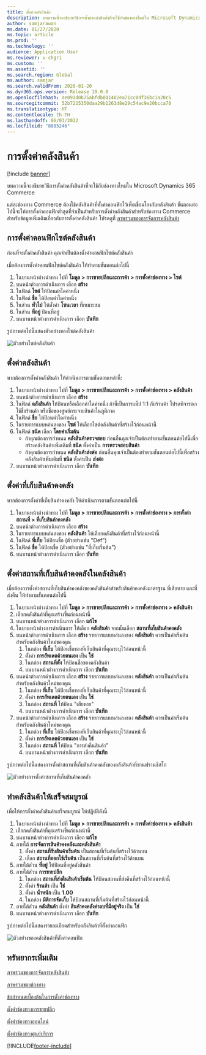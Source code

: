 ```yaml
---
title: ตั้งค่าคลังสินค้า
description: บทความนี้จะอธิบายวิธีการตั้งค่าคลังสินค้าที่จะใช้กับช่องทางใหม่ใน Microsoft Dynamics 365 Commerce
author: samjarawan
ms.date: 01/27/2020
ms.topic: article
ms.prod: ''
ms.technology: ''
audience: Application User
ms.reviewer: v-chgri
ms.custom: ''
ms.assetid: ''
ms.search.region: Global
ms.author: samjar
ms.search.validFrom: 2020-01-20
ms.dyn365.ops.version: Release 10.0.8
ms.openlocfilehash: ae091d0b75abfdb001402ea71cc0df36bc1a20c5
ms.sourcegitcommit: 52b7225350daa29b1263d8e29c54ac9e20bcca70
ms.translationtype: HT
ms.contentlocale: th-TH
ms.lasthandoff: 06/03/2022
ms.locfileid: "8885246"
---
```

# <a name="warehouse-set-up"></a>การตั้งค่าคลังสินค้า

[!include [banner](includes/banner.md)]

บทความนี้จะอธิบายวิธีการตั้งค่าคลังสินค้าที่จะใช้กับช่องทางใหม่ใน Microsoft Dynamics 365 Commerce

แต่ละช่องทาง Commerce ต้องใช้คลังสินค้าที่ตั้งค่าคอนฟิกไว้เพื่อเชื่อมโยงกับคลังสินค้า ขั้นตอนต่อไปนี้จะให้การตั้งค่าคอนฟิกต่ำสุดที่จำเป็นสำหรับการตั้งค่าคลังสินค้าสำหรับช่องทาง Commerce สำหรับข้อมูลเพิ่มเติมเกี่ยวกับการตั้งค่าคลังสินค้า โปรดดูที่ [ภาพรวมของการจัดการคลังสินค้า](../supply-chain/warehousing/warehouse-management-overview.md?toc=/dynamics365/commerce/toc.json)

## <a name="configure-a-warehouse-site"></a>การตั้งค่าคอนฟิกไซต์คลังสินค้า

ก่อนที่จะตั้งค่าคลังสินค้า คุณจำเป็นต้องตั้งค่าคอนฟิกไซต์คลังสินค้า

เมื่อต้องการตั้งค่าคอนฟิกไซต์คลังสินค้า ให้ทำตามขั้นตอนต่อไปนี้

1. ในบานหน้าต่างนำทาง ไปที่ **โมดูล \> การขายปลีกและการค้า \> การตั้งค่าช่องทาง \> ไซต์**
1. บนหน้าต่างการดำเนินการ เลือก **สร้าง**
1. ในฟิลด์ **ไซต์** ให้ป้อนค่าใดค่าหนึ่ง
1. ในฟิลด์ **ชื่อ** ให้ป้อนค่าใดค่าหนึ่ง
1. ในส่วน **ทั่วไป** ให้ตั้งค่า **โซนเวลา** ที่เหมาะสม
1. ในส่วน **ที่อยู่** ป้อนที่อยู่
1. บนบานหน้าต่างการดำเนินการ เลือก **บันทึก**

รูปภาพต่อไปนี้แสดงตัวอย่างของไซต์คลังสินค้า

![ตัวอย่างไซต์คลังสินค้า](media/warehouse-site.png)

## <a name="set-up-a-warehouse"></a>ตั้งค่าคลังสินค้า

หากต้องการตั้งค่าคลังสินค้า ให้ดำเนินการตามขั้นตอนเหล่านี้:

1. ในบานหน้าต่างนำทาง ไปที่ **โมดูล \> การขายปลีกและการค้า \> การตั้งค่าช่องทาง \> คลังสินค้า**
1. บนหน้าต่างการดำเนินการ เลือก **สร้าง**
1. ในฟิลด์ **คลังสินค้า** ให้ป้อนหรือเลือกค่าใดค่าหนึ่ง  ถ้านี่เป็นการแม็ป 1:1 กับร้านค้า โปรดพิจารณาใช้ชื่อร้านค้า หรือชื่อของศูนย์กระจายสินค้าในภูมิภาค
1. ในฟิลด์ **ชื่อ** ให้ป้อนค่าใดค่าหนึ่ง
1. ในรายการแบบหล่นลงของ **ไซต์** ให้เลือกไซต์คลังสินค้าที่สร้างไว้ก่อนหน้านี้
1. ในฟิลด์ **ชนิด** เลือก **โดยค่าเริ่มต้น**
    - ถ้าคุณต้องการกำหนด **คลังสินค้าตรวจสอบ** ก่อนอื่นคุณจำเป็นต้องทำตามขั้นตอนต่อไปนี้เพื่อสร้างคลังสินค้าเพิ่มเติมที่ **ชนิด** ตั้งค่าเป็น **การตรวจสอบสินค้า**
    - ถ้าคุณต้องการกำหนด **คลังสินค้าส่งต่อ** ก่อนอื่นคุณจำเป็นต้องทำตามขั้นตอนต่อไปนี้เพื่อสร้างคลังสินค้าเพิ่มเติมที่ **ชนิด** ตั้งค่าเป็น **ส่งต่อ**
1. บนบานหน้าต่างการดำเนินการ เลือก **บันทึก**

## <a name="set-up-inventory-aisles"></a>ตั้งค่าที่เก็บสินค้าคงคลัง

หากต้องการตั้งค่าที่เก็บสินค้าคงคลัง ให้ดำเนินการตามขั้นตอนต่อไปนี้

1. ในบานหน้าต่างนำทาง ไปที่ **โมดูล \> การขายปลีกและการค้า \> การตั้งค่าช่องทาง \> การตั้งค่าสถานที่ \> ที่เก็บสินค้าคงคลัง**
1. บนหน้าต่างการดำเนินการ เลือก **สร้าง**
1. ในรายการแบบหล่นลงของ **คลังสินค้า** ให้เลือกคลังสินค้าที่สร้างไว้ก่อนหน้านี้
1. ในฟิลด์ **ที่เก็บ** ให้ป้อนชื่อ (ตัวอย่างเช่น "Def")
1. ในฟิลด์ **ชื่อ** ให้ป้อนชื่อ (ตัวอย่างเช่น "ที่เก็บเริ่มต้น")
1. บนบานหน้าต่างการดำเนินการ เลือก **บันทึก**

## <a name="set-up-warehouse-inventory-locations"></a>ตั้งค่าสถานที่เก็บสินค้าคงคลังในคลังสินค้า

เมื่อต้องการตั้งค่าสถานที่เก็บสินค้าคงคลังของคลังสินค้าสำหรับสินค้าคงคลังมาตรฐาน ที่เสียหาย และที่ส่งคืน ให้ทำตามขั้นตอนต่อไปนี้

1. ในบานหน้าต่างนำทาง ไปที่ **โมดูล \> การขายปลีกและการค้า \> การตั้งค่าช่องทาง \> คลังสินค้า**
1. เลือกคลังสินค้าที่คุณสร้างขึ้นก่อนหน้านี้
1. บนบานหน้าต่างการดำเนินการ เลือก **แก้ไข**
1. ในบานหน้าต่างการดำเนินการ ให้เลือก **คลังสินค้า** จากนั้นเลือก **สถานที่เก็บสินค้าคงคลัง**
1. บนหน้าต่างการดำเนินการ เลือก **สร้าง** รายการแบบหล่นลงของ **คลังสินค้า** ควรเป็นค่าเริ่มต้นสำหรับคลังสินค้าใหม่ของคุณ
    1. ในกล่อง **ที่เก็บ** ให้ป้อนชื่อของที่เก็บสินค้าที่คุณระบุไว้ก่อนหน้านี้ 
    1. ตั้งค่า **การอัพเดตด้วยตนเอง** เป็น **ใช่**
    1. ในกล่อง **สถานที่ตั้ง** ให้ป้อนชื่อของคลังสินค้า
    1. บนบานหน้าต่างการดำเนินการ เลือก **บันทึก**
 1. บนหน้าต่างการดำเนินการ เลือก **สร้าง**  รายการแบบหล่นลงของ **คลังสินค้า** ควรเป็นค่าเริ่มต้นสำหรับคลังสินค้าใหม่ของคุณ
    1. ในกล่อง **ที่เก็บ** ให้ป้อนชื่อของที่เก็บสินค้าที่คุณระบุไว้ก่อนหน้านี้  
    1. ตั้งค่า **การอัพเดตด้วยตนเอง** เป็น **ใช่**
    1. ในกล่อง **สถานที่** ให้ป้อน "เสียหาย"
    1. บนบานหน้าต่างการดำเนินการ เลือก **บันทึก**
 1. บนหน้าต่างการดำเนินการ เลือก **สร้าง**  รายการแบบหล่นลงของ **คลังสินค้า** ควรเป็นค่าเริ่มต้นสำหรับคลังสินค้าใหม่ของคุณ
    1. ในกล่อง **ที่เก็บ** ให้ป้อนชื่อของที่เก็บสินค้าที่คุณระบุไว้ก่อนหน้านี้ 
    1. ตั้งค่า **การอัพเดตด้วยตนเอง** เป็น **ใช่**
    1. ในกล่อง **สถานที่** ให้ป้อน "การส่งคืนสินค้า"
    1. บนบานหน้าต่างการดำเนินการ เลือก **บันทึก**
    
รูปภาพต่อไปนี้แสดงการตั้งค่าสถานที่เก็บสินค้าคงคลังของคลังสินค้าที่ซานฟรานซิสโก

![ตัวอย่างการตั้งค่าสถานที่เก็บสินค้าคงคลัง](media/warehouse-inventory-locations.png)
    
## <a name="complete-warehouse-setup"></a>ทำคลังสินค้าให้เสร็จสมบูรณ์

เพื่อให้การตั้งค่าคลังสินค้าเสร็จสมบูรณ์ ให้ปฏิบัติดังนี้

1. ในบานหน้าต่างนำทาง ไปที่ **โมดูล \> การขายปลีกและการค้า \> การตั้งค่าช่องทาง \> คลังสินค้า**
1. เลือกคลังสินค้าที่คุณสร้างขึ้นก่อนหน้านี้
1. บนบานหน้าต่างการดำเนินการ เลือก **แก้ไข**
1. ภายใต้ **การจัดการสินค้าคงคลังและคลังสินค้า**
    1. ตั้งค่า **สถานที่รับสินค้าเริ่มต้น** เป็นสถานที่เริ่มต้นที่สร้างไว้ด้านบน
    1. เลือก **สถานที่ออกใช้เริ่มต้น** เป็นสถานที่เริ่มต้นที่สร้างไว้ด้านบน
1. ภายใต้ส่วน **ที่อยู่** ให้ป้อนที่อยู่คลังสินค้า
1. ภายใต้ส่วน **การขายปลีก** 
    1. ในกล่อง **สถานที่ส่งคืนสินค้าเริ่มต้น** ให้ป้อนสถานที่ส่งคืนที่สร้างไว้ก่อนหน้านี้
    1. ตั้งค่า **ร้านค้า** เป็น **ใช่**
    1. ตั้งค่า **น้ำหนัก** เป็น **1.00** 
    1. ในกล่อง **มิติการจัดเก็บ** ให้ป้อนสถานที่เริ่มต้นที่สร้างไว้ก่อนหน้านี้
1. ภายใต้ส่วน **คลังสินค้า** ตั้งค่า **สินค้าคงคลังค่าลบที่มีอยู่จริง** เป็น **ใช่**
1. บนบานหน้าต่างการดำเนินการ เลือก **บันทึก**

รูปภาพต่อไปนี้แสดงรายละเอียดสำหรับคลังสินค้าที่ตั้งค่าคอนฟิก

![ตัวอย่างของคลังสินค้าที่ตั้งค่าคอนฟิก](media/warehouse-sample.png)

## <a name="additional-resources"></a>ทรัพยากรเพิ่มเติม

[ภาพรวมของการจัดการคลังสินค้า](../supply-chain/warehousing/warehouse-management-overview.md?toc=/dynamics365/commerce/toc.json)

[ภาพรวมของช่องทาง](channels-overview.md)

[ข้อกำหนดเบื้องต้นในการตั้งค่าช่องทาง](channels-prerequisites.md)

[ตั้งค่าช่องทางการขายปลีก](channel-setup-retail.md)
    
[ตั้งค่าช่องทางออนไลน์](channel-setup-online.md)

[ตั้งค่าช่องทางศูนย์บริการ](channel-setup-callcenter.md)







[!INCLUDE[footer-include](../includes/footer-banner.md)]
